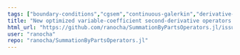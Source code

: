 ```yaml
---
tags: ["boundary-conditions","cgsem","continuous-galerkin","derivative-operator","dgsem","discontinuous-galerkin","enhancement","finite-difference","fourier","hacktoberfest","julia","sbp","summation-by-parts"]
title: "New optimized variable-coefficient second-derivative operators of Stierstr\u00f6m, Almquist, Mattsson"
html_url: "https://github.com/ranocha/SummationByPartsOperators.jl/issues/170"
user: "ranocha"
repo: "ranocha/SummationByPartsOperators.jl"
---
```


